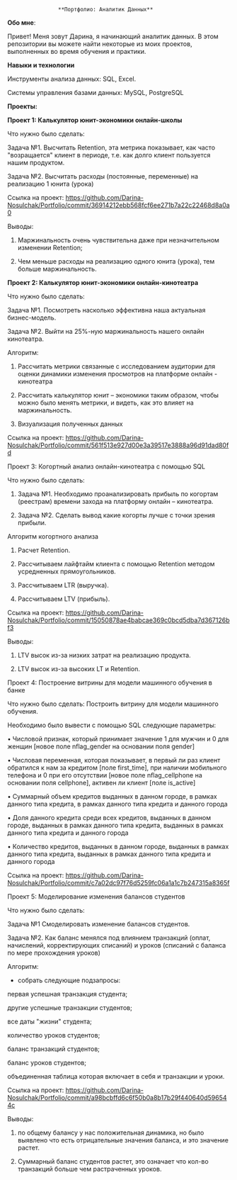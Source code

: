                     **Портфолио: Аналитик Данных**
**Обо мне**:

Привет! Меня зовут Дарина, я начинающий аналитик данных. В этом репозитории вы можете найти некоторые из моих проектов, выполненных во время обучения и практики.

**Навыки и технологии**

Инструменты анализа данных: SQL, Excel.

Системы управления базами данных: MySQL, PostgreSQL

**Проекты:**

**Проект 1: Калькулятор юнит-экономики онлайн-школы**

Что нужно было сделать:

Задача №1. Высчитать Retention, эта метрика показывает, как часто "возращается" клиент в периоде, т.е. как долго клиент пользуется нашим продуктом.

Задача №2. Высчитать расходы (постоянные, переменные) на реализацию 1 юнита (урока)

Ссылка на проект: https://github.com/Darina-Nosulchak/Portfolio/commit/36914212ebb568fcf6ee271b7a22c22468d8a0a0

Выводы:

1.	Маржинальность очень чувствительна даже при незначительном изменении Retention;

2.	Чем меньше расходы на реализацию одного юнита (урока), тем больше маржинальность.

**Проект 2: Калькулятор юнит-экономики онлайн-кинотеатра**

Что нужно было сделать:

Задача №1.  Посмотреть насколько эффективна наша актуальная бизнес-модель.

Задача №2. Выйти на 25%-ную маржинальность нашего онлайн кинотеатра.

Алгоритм: 

1.	Рассчитать метрики связанные с исследованием аудитории для оценки динамики изменения просмотров на платформе онлайн - кинотеатра

2.	Рассчитать калькулятор юнит – экономики таким образом, чтобы можно было менять метрики, и видеть, как это влияет на маржинальность.

3.	Визуализация полученных данных

Ссылка на проект: https://github.com/Darina-Nosulchak/Portfolio/commit/561f513e927d00e3a39517e3888a96d91dad80fd

Проект 3: Когортный анализ онлайн-кинотеатра с помощью SQL

Что нужно было сделать:

1.	Задача №1.  Необходимо проанализировать прибыль по когортам (реестрам) времени захода на платформу онлайн – кинотеатра.

2.	Задача №2. Сделать вывод какие когорты лучше с точки зрения прибыли.

Алгоритм когортного анализа

1.	Расчет Retention.

2.	Рассчитываем лайфтайм клиента с помощью Retention методом усредненных прямоугольников.

3.	Рассчитываем LTR (выручка).

4.	Рассчитываем LTV (прибыль).

Ссылка на проект: https://github.com/Darina-Nosulchak/Portfolio/commit/15050878ae4babcae369c0bcd5dba7d367126bf3

Выводы:

1. LTV высок из-за низких затрат на реализацию продукта.

2. LTV высок из-за высоких LT и Retention.

Проект 4: Построение витрины для модели машинного обучения в банке

Что нужно было сделать: Построить витрину для модели машинного обучения.

Необходимо было вывести с помощью SQL следующие параметры:

•	Числовой признак, который принимает значение 1 для мужчин и 0 для женщин [новое поле nflag_gender на основании поля gender]

•	Числовая переменная, которая показывает, в первый ли раз клиент обратился к нам за кредитом [поле first_time], при наличии мобильного телефона и 0 при его отсутствии [новое поле nflag_cellphone на основании поля cellphone], активен ли клиент [поле is_active]

•	Суммарный объем кредитов выданных в данном городе, в рамках данного типа кредита, в рамках данного типа кредита и данного города

•	Доля данного кредита среди всех кредитов, выданных в данном городе, выданных в рамках данного типа кредита, выданных в рамках данного типа кредита и данного города

•	Количество кредитов, выданных в данном городе, выданных в рамках данного типа кредита, выданных в рамках данного типа кредита и данного города

Ссылка на проект: https://github.com/Darina-Nosulchak/Portfolio/commit/c7a02dc97f76d5259fc06a1a1c7b247315a8365f

Проект 5: Моделирование изменения балансов студентов

Что нужно было сделать:

Задача №1 Смоделировать изменение балансов студентов.

Задача №2. Как баланс менялся под влиянием транзакций (оплат, начислений, корректирующих списаний) и уроков (списаний с баланса по мере прохождения уроков)

Алгоритм:

- собрать следующие подзапросы:

первая успешная транзакция студента; 

другие успешные транзакции студентов;

все даты "жизни" студента;

количество уроков студентов;

баланс транзакций студентов;

баланс уроков студентов;

объединенная таблица которая включает в себя и транзакции и уроки.

Ссылка на проект:  https://github.com/Darina-Nosulchak/Portfolio/commit/a98bcbffd6c6f50b0a8b17b29f440640d596544c

Выводы:
1. по общему балансу у нас положительная динамика, но было выявлено что есть отрицательные значения баланса, и это значение растет.

2. Суммарный баланс студентов растет, это означает что кол-во транзакций больше чем растраченных уроков.



